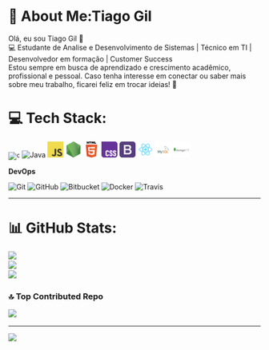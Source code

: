# 💫 About Me:Tiago Gil
Olá, eu sou Tiago Gil 👋<br>💻 Estudante de Analise e Desenvolvimento de Sistemas | Técnico em TI | Desenvolvedor em formação | Customer Success<br>Estou sempre em busca de aprendizado e crescimento acadêmico, profissional e pessoal. Caso tenha interesse em conectar ou saber mais sobre meu trabalho, ficarei feliz em trocar ideias! 🚀<br>


# 💻 Tech Stack:

<code><img height="32" src="https://cdn.iconscout.com/icon/free/png-512/c-programming-569564.png" alt="c"/></code>
![Java](https://img.shields.io/badge/-Java-333333?style=flat&logo=Java&logoColor=007396)
<code><img height="32" src="https://raw.githubusercontent.com/github/explore/80688e429a7d4ef2fca1e82350fe8e3517d3494d/topics/javascript/javascript.png" alt="Javascript"/></code>
<code><img height="32" src="https://raw.githubusercontent.com/github/explore/80688e429a7d4ef2fca1e82350fe8e3517d3494d/topics/nodejs/nodejs.png" alt="Nodejs"/></code>
<code><img height="32" src="https://raw.githubusercontent.com/github/explore/80688e429a7d4ef2fca1e82350fe8e3517d3494d/topics/html/html.png" alt="HTML5"/></code>
<code><img height="32" src="https://raw.githubusercontent.com/github/explore/80688e429a7d4ef2fca1e82350fe8e3517d3494d/topics/css/css.png" alt="CSS"/></code>
<code><img height="32" src="https://raw.githubusercontent.com/github/explore/80688e429a7d4ef2fca1e82350fe8e3517d3494d/topics/bootstrap/bootstrap.png" alt="Bootstrap"/></code>
<code><img height="32" src="https://raw.githubusercontent.com/github/explore/80688e429a7d4ef2fca1e82350fe8e3517d3494d/topics/react/react.png" alt="React"/></code>
<code><img height="32" src="https://raw.githubusercontent.com/github/explore/80688e429a7d4ef2fca1e82350fe8e3517d3494d/topics/mysql/mysql.png" alt="MySQL"/></code>
<code><img height="32" src="https://raw.githubusercontent.com/github/explore/80688e429a7d4ef2fca1e82350fe8e3517d3494d/topics/mongodb/mongodb.png" alt="MongoDB"/></code>

**DevOps**

![Git](https://img.shields.io/badge/-Git-333333?style=flat&logo=git)
![GitHub](https://img.shields.io/badge/-GitHub-333333?style=flat&logo=github)
![Bitbucket](https://img.shields.io/badge/-Bitbucket-333333?style=flat&logo=bitbucket)
![Docker](https://img.shields.io/badge/-Docker-333333?style=flat&logo=docker)
![Travis](https://img.shields.io/badge/-Travis-333333?style=flat&logo=travis)

---
# 📊 GitHub Stats:
![](https://github-readme-stats.vercel.app/api?username=TiagoGil13&theme=dark&hide_border=false&include_all_commits=false&count_private=false)<br/>
![](https://github-readme-streak-stats.herokuapp.com/?user=TiagoGil13&theme=dark&hide_border=false)<br/>
![](https://github-readme-stats.vercel.app/api/top-langs/?username=Nicolas-Bitencurt&theme=dark&hide_border=false&include_all_commits=false&count_private=false&layout=compact)

### 🔝 Top Contributed Repo
![](https://github-contributor-stats.vercel.app/api?username=TiagoGil13&limit=5&theme=dark&combine_all_yearly_contributions=true)

---
[![](https://visitcount.itsvg.in/api?id=TiagoGil13&icon=2&color=0)](https://visitcount.itsvg.in)

<!-- Proudly created with GPRM ( https://gprm.itsvg.in ) -->
